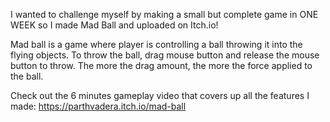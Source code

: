 I wanted to challenge myself by making a small but complete game in ONE WEEK so I made Mad Ball and uploaded on Itch.io!

Mad ball is a game where player is controlling a ball throwing it into the flying objects. To throw the ball, drag mouse button and release the mouse button to throw.
The more the drag amount, the more the force applied to the ball.

Check out the 6 minutes gameplay video that covers up all the features I made:  https://parthvadera.itch.io/mad-ball
